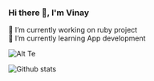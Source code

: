 ### Hi there 👋, I'm Vinay

<!--
**beamingboy/beamingboy** is a ✨ _special_ ✨ repository because its `README.md` (this file) appears on your GitHub profile.

Here are some ideas to get you started:

- 🔭 I’m currently working on ruby project
- 🌱 I’m currently learning ...
- 👯 I’m looking to collaborate on ...
- 🤔 I’m looking for help with ...
- 💬 Ask me about ...
- 📫 How to reach me: ...
- 😄 Pronouns: ...
- ⚡ Fun fact: ...
-->

🔭 I’m currently working on ruby project </br>
🌱 I’m currently learning App development </br>


![Alt Te](https://media1.giphy.com/media/gIODGWDBuG5AWlUExJ/giphy.gif?cid=ecf05e47j1vud3vtrxmdmxp7n60ekmyqc0d86j5akgorg1t8&rid=giphy.gif)




![Github stats](https://github-readme-stats.vercel.app/api?username=beamingboy&theme=dark&show_icons=true&count_private=true)
